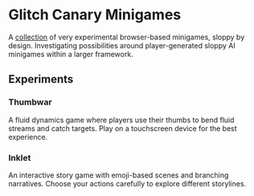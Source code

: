 # Glitch Canary Minigames

A [collection](https://danbri.github.io/glitchcan-minigam/) of very experimental browser-based minigames, sloppy by design. Investigating possibilities around player-generated sloppy AI minigames within a larger framework.

## Experiments

### Thumbwar
A fluid dynamics game where players use their thumbs to bend fluid streams and catch targets. Play on a touchscreen device for the best experience.

### Inklet
An interactive story game with emoji-based scenes and branching narratives. Choose your actions carefully to explore different storylines.
